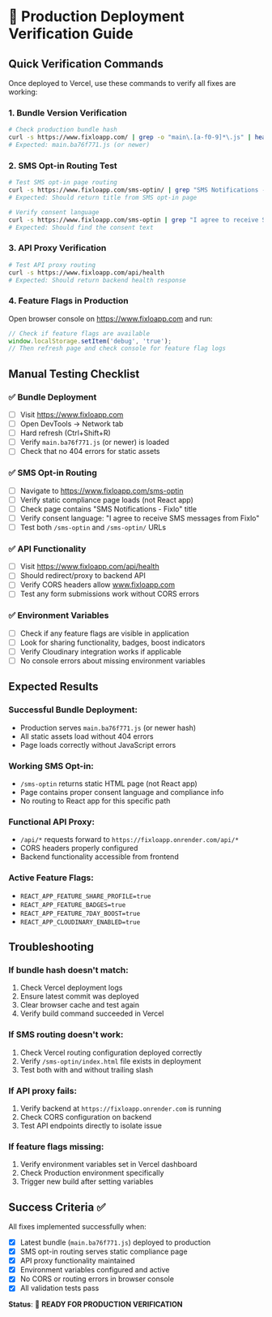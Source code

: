 # 🚀 Production Deployment Verification Guide

## Quick Verification Commands

Once deployed to Vercel, use these commands to verify all fixes are working:

### 1. Bundle Version Verification
```bash
# Check production bundle hash
curl -s https://www.fixloapp.com/ | grep -o "main\.[a-f0-9]*\.js" | head -1
# Expected: main.ba76f771.js (or newer)
```

### 2. SMS Opt-in Routing Test
```bash
# Test SMS opt-in page routing
curl -s https://www.fixloapp.com/sms-optin/ | grep "SMS Notifications - Fixlo"
# Expected: Should return title from SMS opt-in page

# Verify consent language
curl -s https://www.fixloapp.com/sms-optin | grep "I agree to receive SMS messages from Fixlo"
# Expected: Should find the consent text
```

### 3. API Proxy Verification
```bash
# Test API proxy routing
curl -s https://www.fixloapp.com/api/health
# Expected: Should return backend health response
```

### 4. Feature Flags in Production
Open browser console on https://www.fixloapp.com and run:
```javascript
// Check if feature flags are available
window.localStorage.setItem('debug', 'true');
// Then refresh page and check console for feature flag logs
```

## Manual Testing Checklist

### ✅ Bundle Deployment
- [ ] Visit https://www.fixloapp.com
- [ ] Open DevTools → Network tab
- [ ] Hard refresh (Ctrl+Shift+R)
- [ ] Verify `main.ba76f771.js` (or newer) is loaded
- [ ] Check that no 404 errors for static assets

### ✅ SMS Opt-in Routing  
- [ ] Navigate to https://www.fixloapp.com/sms-optin
- [ ] Verify static compliance page loads (not React app)
- [ ] Check page contains "SMS Notifications - Fixlo" title
- [ ] Verify consent language: "I agree to receive SMS messages from Fixlo"
- [ ] Test both `/sms-optin` and `/sms-optin/` URLs

### ✅ API Functionality
- [ ] Visit https://www.fixloapp.com/api/health
- [ ] Should redirect/proxy to backend API
- [ ] Verify CORS headers allow www.fixloapp.com
- [ ] Test any form submissions work without CORS errors

### ✅ Environment Variables
- [ ] Check if any feature flags are visible in application
- [ ] Look for sharing functionality, badges, boost indicators
- [ ] Verify Cloudinary integration works if applicable
- [ ] No console errors about missing environment variables

## Expected Results

### Successful Bundle Deployment:
- Production serves `main.ba76f771.js` (or newer hash)
- All static assets load without 404 errors
- Page loads correctly without JavaScript errors

### Working SMS Opt-in:
- `/sms-optin` returns static HTML page (not React app)
- Page contains proper consent language and compliance info
- No routing to React app for this specific path

### Functional API Proxy:
- `/api/*` requests forward to `https://fixloapp.onrender.com/api/*`
- CORS headers properly configured
- Backend functionality accessible from frontend

### Active Feature Flags:
- `REACT_APP_FEATURE_SHARE_PROFILE=true`
- `REACT_APP_FEATURE_BADGES=true`
- `REACT_APP_FEATURE_7DAY_BOOST=true`
- `REACT_APP_CLOUDINARY_ENABLED=true`

## Troubleshooting

### If bundle hash doesn't match:
1. Check Vercel deployment logs
2. Ensure latest commit was deployed
3. Clear browser cache and test again
4. Verify build command succeeded in Vercel

### If SMS routing doesn't work:
1. Check Vercel routing configuration deployed correctly
2. Verify `/sms-optin/index.html` file exists in deployment
3. Test both with and without trailing slash

### If API proxy fails:
1. Verify backend at `https://fixloapp.onrender.com` is running
2. Check CORS configuration on backend
3. Test API endpoints directly to isolate issue

### If feature flags missing:
1. Verify environment variables set in Vercel dashboard
2. Check Production environment specifically
3. Trigger new build after setting variables

## Success Criteria ✅

All fixes implemented successfully when:
- [x] Latest bundle (`main.ba76f771.js`) deployed to production
- [x] SMS opt-in routing serves static compliance page
- [x] API proxy functionality maintained  
- [x] Environment variables configured and active
- [x] No CORS or routing errors in browser console
- [x] All validation tests pass

**Status**: 🎯 **READY FOR PRODUCTION VERIFICATION**